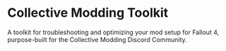 # Collective Modding Toolkit

 A toolkit for troubleshooting and optimizing your mod setup for Fallout 4, purpose-built for the Collective Modding Discord Community.
